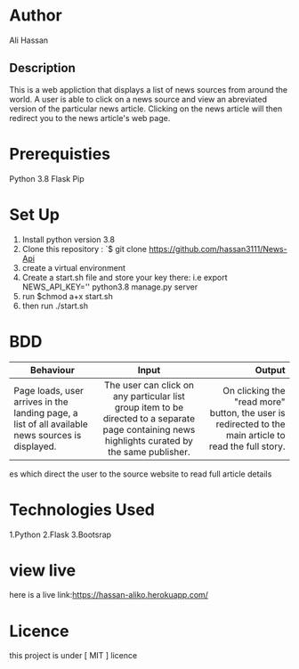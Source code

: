 # Author
Ali Hassan

## Description
This is a web appliction that displays a list of news sources from around the world. A user is able to click on a news source and view an abreviated version of the particular news article. Clicking on the news article will then redirect you to the news article's web page. 

# Prerequisties
Python 3.8 Flask Pip

# Set Up
1. Install python version 3.8
2. Clone this repository : `$ git clone https://github.com/hassan3111/News-Api
3. create a virtual environment
4. Create a start.sh file and store your key there: i.e export NEWS_API_KEY='' python3.8 manage.py server
5. run $chmod a+x start.sh
6. then run ./start.sh



# BDD

| Behaviour                                                                                        |                                                                      Input                                                                       |                                                                                                 Output |
| ------------------------------------------------------------------------------------------------ | :----------------------------------------------------------------------------------------------------------------------------------------------: | -----------------------------------------------------------------------------------------------------: |
| Page loads, user arrives in the landing page, a list of all available news sources is displayed. | The user can click on any particular list group item to be directed to a separate page containing news highlights curated by the same publisher. | On clicking the "read more" button, the user is redirected to the main article to read the full story. |  |

es which direct the user to the source website to read full article details

# Technologies Used
1.Python 2.Flask 3.Bootsrap


# view live
here is a live link:https://hassan-aliko.herokuapp.com/


# Licence
this project is under [ MIT ] licence